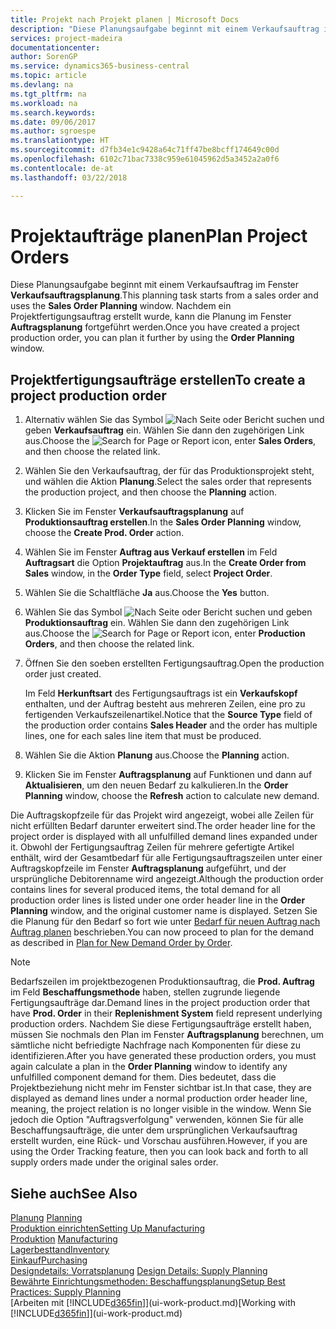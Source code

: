```yaml
---
title: Projekt nach Projekt planen | Microsoft Docs
description: "Diese Planungsaufgabe beginnt mit einem Verkaufsauftrag im Fenster **Verkaufsauftragsplanung**. Nachdem ein Projektfertigungsauftrag erstellt wurde, kann die Planung im Fenster **Auftragsplanung** fortgeführt werden."
services: project-madeira
documentationcenter: 
author: SorenGP
ms.service: dynamics365-business-central
ms.topic: article
ms.devlang: na
ms.tgt_pltfrm: na
ms.workload: na
ms.search.keywords: 
ms.date: 09/06/2017
ms.author: sgroespe
ms.translationtype: HT
ms.sourcegitcommit: d7fb34e1c9428a64c71ff47be8bcff174649c00d
ms.openlocfilehash: 6102c71bac7338c959e61045962d5a3452a2a0f6
ms.contentlocale: de-at
ms.lasthandoff: 03/22/2018

---
```

# <a name="plan-project-orders"></a><span data-ttu-id="6443d-104">Projektaufträge planen</span><span class="sxs-lookup"><span data-stu-id="6443d-104">Plan Project Orders</span></span>
<span data-ttu-id="6443d-105">Diese Planungsaufgabe beginnt mit einem Verkaufsauftrag im Fenster **Verkaufsauftragsplanung**.</span><span class="sxs-lookup"><span data-stu-id="6443d-105">This planning task starts from a sales order and uses the **Sales Order Planning** window.</span></span> <span data-ttu-id="6443d-106">Nachdem ein Projektfertigungsauftrag erstellt wurde, kann die Planung im Fenster **Auftragsplanung** fortgeführt werden.</span><span class="sxs-lookup"><span data-stu-id="6443d-106">Once you have created a project production order, you can plan it further by using the **Order Planning** window.</span></span>  

## <a name="to-create-a-project-production-order"></a><span data-ttu-id="6443d-107">Projektfertigungsaufträge erstellen</span><span class="sxs-lookup"><span data-stu-id="6443d-107">To create a project production order</span></span>  

1.  <span data-ttu-id="6443d-108">Alternativ wählen Sie das Symbol ![Nach Seite oder Bericht suchen](media/ui-search/search_small.png "Nach Seite oder Bericht suchen") und geben **Verkaufsauftrag** ein. Wählen Sie dann den zugehörigen Link aus.</span><span class="sxs-lookup"><span data-stu-id="6443d-108">Choose the ![Search for Page or Report](media/ui-search/search_small.png "Search for Page or Report icon") icon, enter **Sales Orders**, and then choose the related link.</span></span>  
2.  <span data-ttu-id="6443d-109">Wählen Sie den Verkaufsauftrag, der für das Produktionsprojekt steht, und wählen die Aktion **Planung**.</span><span class="sxs-lookup"><span data-stu-id="6443d-109">Select the sales order that represents the production project, and then choose the **Planning** action.</span></span>  
4.  <span data-ttu-id="6443d-110">Klicken Sie im Fenster  **Verkaufsauftragsplanung** auf  **Produktionsauftrag erstellen**.</span><span class="sxs-lookup"><span data-stu-id="6443d-110">In the **Sales Order Planning** window, choose  the **Create Prod. Order** action.</span></span>  
5.  <span data-ttu-id="6443d-111">Wählen Sie im Fenster **Auftrag aus Verkauf erstellen** im Feld **Auftragsart** die Option **Projektauftrag** aus.</span><span class="sxs-lookup"><span data-stu-id="6443d-111">In the **Create Order from Sales** window, in the **Order Type** field, select **Project Order**.</span></span>  
6.  <span data-ttu-id="6443d-112">Wählen Sie die Schaltfläche **Ja** aus.</span><span class="sxs-lookup"><span data-stu-id="6443d-112">Choose the **Yes** button.</span></span>  
7.  <span data-ttu-id="6443d-113">Wählen Sie das Symbol ![Nach Seite oder Bericht suchen](media/ui-search/search_small.png "Nach Seite oder Bericht suchen") und geben **Produktionsauftrag** ein. Wählen Sie dann den zugehörigen Link aus.</span><span class="sxs-lookup"><span data-stu-id="6443d-113">Choose the ![Search for Page or Report](media/ui-search/search_small.png "Search for Page or Report icon") icon, enter **Production Orders**, and then choose the related link.</span></span>
8. <span data-ttu-id="6443d-114">Öffnen Sie den soeben erstellten Fertigungsauftrag.</span><span class="sxs-lookup"><span data-stu-id="6443d-114">Open the production order just created.</span></span>  

    <span data-ttu-id="6443d-115">Im Feld **Herkunftsart** des Fertigungsauftrags ist ein **Verkaufskopf** enthalten, und der Auftrag besteht aus mehreren Zeilen, eine pro zu fertigenden Verkaufszeilenartikel.</span><span class="sxs-lookup"><span data-stu-id="6443d-115">Notice that the **Source Type** field of the production order contains **Sales Header** and the order has multiple lines, one for each sales line item that must be produced.</span></span>  
9. <span data-ttu-id="6443d-116">Wählen Sie die Aktion **Planung** aus.</span><span class="sxs-lookup"><span data-stu-id="6443d-116">Choose the **Planning** action.</span></span>
10. <span data-ttu-id="6443d-117">Klicken Sie im Fenster **Auftragsplanung** auf Funktionen und dann auf **Aktualisieren**, um den neuen Bedarf zu kalkulieren.</span><span class="sxs-lookup"><span data-stu-id="6443d-117">In the **Order Planning** window, choose the **Refresh** action to calculate new demand.</span></span>  

<span data-ttu-id="6443d-118">Die Auftragskopfzeile für das Projekt wird angezeigt, wobei alle Zeilen für nicht erfüllten Bedarf darunter erweitert sind.</span><span class="sxs-lookup"><span data-stu-id="6443d-118">The order header line for the project order is displayed with all unfulfilled demand lines expanded under it.</span></span> <span data-ttu-id="6443d-119">Obwohl der Fertigungsauftrag Zeilen für mehrere gefertigte Artikel enthält, wird der Gesamtbedarf für alle Fertigungsauftragszeilen unter einer Auftragskopfzeile im Fenster **Auftragsplanung** aufgeführt, und der ursprüngliche Debitorenname wird angezeigt.</span><span class="sxs-lookup"><span data-stu-id="6443d-119">Although the production order contains lines for several produced items, the total demand for all production order lines is listed under one order header line in the **Order Planning** window, and the original customer name is displayed.</span></span> <span data-ttu-id="6443d-120">Setzen Sie die Planung für den Bedarf so fort wie unter [Bedarf für neuen Auftrag nach Auftrag planen](production-how-to-plan-for-new-demand.md) beschrieben.</span><span class="sxs-lookup"><span data-stu-id="6443d-120">You can now proceed to plan for the demand as described in [Plan for New Demand Order by Order](production-how-to-plan-for-new-demand.md).</span></span>  

> [!NOTE]  
>  <span data-ttu-id="6443d-121">Bedarfszeilen im projektbezogenen Produktionsauftrag, die **Prod. Auftrag** im Feld **Beschaffungsmethode** haben, stellen zugrunde liegende Fertigungsaufträge dar.</span><span class="sxs-lookup"><span data-stu-id="6443d-121">Demand lines in the project production order that have **Prod. Order** in their **Replenishment System** field represent underlying production orders.</span></span> <span data-ttu-id="6443d-122">Nachdem Sie diese Fertigungsaufträge erstellt haben, müssen Sie nochmals den Plan im Fenster **Auftragsplanung** berechnen, um sämtliche nicht befriedigte Nachfrage nach Komponenten für diese zu identifizieren.</span><span class="sxs-lookup"><span data-stu-id="6443d-122">After you have generated these production orders, you must again calculate a plan in the **Order Planning** window to identify any unfulfilled component demand for them.</span></span> <span data-ttu-id="6443d-123">Dies bedeutet, dass die Projektbeziehung nicht mehr im Fenster sichtbar ist.</span><span class="sxs-lookup"><span data-stu-id="6443d-123">In that case, they are displayed as demand lines under a normal production order header line, meaning, the project relation is no longer visible in the window.</span></span> <span data-ttu-id="6443d-124">Wenn Sie jedoch die Option "Auftragsverfolgung" verwenden, können Sie für alle Beschaffungsaufträge, die unter dem ursprünglichen Verkaufsauftrag erstellt wurden, eine Rück- und Vorschau ausführen.</span><span class="sxs-lookup"><span data-stu-id="6443d-124">However, if you are using the Order Tracking feature, then you can look back and forth to all supply orders made under the original sales order.</span></span>  

## <a name="see-also"></a><span data-ttu-id="6443d-125">Siehe auch</span><span class="sxs-lookup"><span data-stu-id="6443d-125">See Also</span></span>
<span data-ttu-id="6443d-126">[Planung](production-planning.md) </span><span class="sxs-lookup"><span data-stu-id="6443d-126">[Planning](production-planning.md) </span></span>  
[<span data-ttu-id="6443d-127">Produktion einrichten</span><span class="sxs-lookup"><span data-stu-id="6443d-127">Setting Up Manufacturing</span></span>](production-configure-production-processes.md)  
<span data-ttu-id="6443d-128">[Produktion](production-manage-manufacturing.md)  </span><span class="sxs-lookup"><span data-stu-id="6443d-128">[Manufacturing](production-manage-manufacturing.md)  </span></span>  
[<span data-ttu-id="6443d-129">Lagerbesttand</span><span class="sxs-lookup"><span data-stu-id="6443d-129">Inventory</span></span>](inventory-manage-inventory.md)  
[<span data-ttu-id="6443d-130">Einkauf</span><span class="sxs-lookup"><span data-stu-id="6443d-130">Purchasing</span></span>](purchasing-manage-purchasing.md)  
<span data-ttu-id="6443d-131">[Designdetails: Vorratsplanung](design-details-supply-planning.md) </span><span class="sxs-lookup"><span data-stu-id="6443d-131">[Design Details: Supply Planning](design-details-supply-planning.md) </span></span>  
[<span data-ttu-id="6443d-132">Bewährte Einrichtungsmethoden: Beschaffungsplanung</span><span class="sxs-lookup"><span data-stu-id="6443d-132">Setup Best Practices: Supply Planning</span></span>](setup-best-practices-supply-planning.md)  
<span data-ttu-id="6443d-133">[Arbeiten mit [!INCLUDE[d365fin](includes/d365fin_md.md)]](ui-work-product.md)</span><span class="sxs-lookup"><span data-stu-id="6443d-133">[Working with [!INCLUDE[d365fin](includes/d365fin_md.md)]](ui-work-product.md)</span></span>

